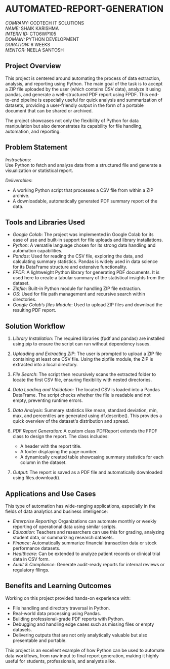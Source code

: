 # AUTOMATED-REPORT-GENERATION

*COMPANY:* CODTECH IT SOLUTIONS  
*NAME:* SHAIK KARISHMA  
*INTERN ID:* CTO6WP105  
*DOMAIN:* PYTHON DEVELOPMENT  
*DURATION:* 6 WEEKS  
*MENTOR:* NEELA SANTOSH

## Project Overview

This project is centered around automating the process of data extraction, analysis, and reporting using Python. The main goal of the task is to accept a ZIP file uploaded by the user (which contains CSV data), analyze it using pandas, and generate a well-structured PDF report using FPDF. This end-to-end pipeline is especially useful for quick analysis and summarization of datasets, providing a user-friendly output in the form of a portable document that can be shared or archived.

The project showcases not only the flexibility of Python for data manipulation but also demonstrates its capability for file handling, automation, and reporting.

## Problem Statement

*Instructions*:  
Use Python to fetch and analyze data from a structured file and generate a visualization or statistical report.

*Deliverables*:  
- A working Python script that processes a CSV file from within a ZIP archive.  
- A downloadable, automatically generated PDF summary report of the data.

## Tools and Libraries Used

- *Google Colab*: The project was implemented in Google Colab for its ease of use and built-in support for file uploads and library installations.
- *Python*: A versatile language chosen for its strong data handling and automation capabilities.
- *Pandas*: Used for reading the CSV file, exploring the data, and calculating summary statistics. Pandas is widely used in data science for its DataFrame structure and extensive functionality.
- *FPDF*: A lightweight Python library for generating PDF documents. It is used here to create a tabular summary of the statistical insights from the dataset.
- *Zipfile*: Built-in Python module for handling ZIP file extraction.
- *OS*: Used for file path management and recursive search within directories.
- *Google Colab’s files Module*: Used to upload ZIP files and download the resulting PDF report.

## Solution Workflow

1. *Library Installation*: The required libraries (fpdf and pandas) are installed using pip to ensure the script can run without dependency issues.

2. *Uploading and Extracting ZIP*: The user is prompted to upload a ZIP file containing at least one CSV file. Using the zipfile module, the ZIP is extracted into a local directory.

3. *File Search*: The script then recursively scans the extracted folder to locate the first CSV file, ensuring flexibility with nested directories.

4. *Data Loading and Validation*: The located CSV is loaded into a Pandas DataFrame. The script checks whether the file is readable and not empty, preventing runtime errors.

5. *Data Analysis*: Summary statistics like mean, standard deviation, min, max, and percentiles are generated using df.describe(). This provides a quick overview of the dataset's distribution and spread.

6. *PDF Report Generation*: A custom class PDFReport extends the FPDF class to design the report. The class includes:
   - A header with the report title.
   - A footer displaying the page number.
   - A dynamically created table showcasing summary statistics for each column in the dataset.

7. *Output*: The report is saved as a PDF file and automatically downloaded using files.download().

## Applications and Use Cases

This type of automation has wide-ranging applications, especially in the fields of data analytics and business intelligence:

- *Enterprise Reporting*: Organizations can automate monthly or weekly reporting of operational data using similar scripts.
- *Education*: Teachers and researchers can use this for grading, analyzing student data, or summarizing research datasets.
- *Finance*: Automatically summarize financial transaction data or stock performance datasets.
- *Healthcare*: Can be extended to analyze patient records or clinical trial data in CSV form.
- *Audit & Compliance*: Generate audit-ready reports for internal reviews or regulatory filings.

## Benefits and Learning Outcomes

Working on this project provided hands-on experience with:
- File handling and directory traversal in Python.
- Real-world data processing using Pandas.
- Building professional-grade PDF reports with Python.
- Debugging and handling edge cases such as missing files or empty datasets.
- Delivering outputs that are not only analytically valuable but also presentable and portable.

This project is an excellent example of how Python can be used to automate data workflows, from raw input to final report generation, making it highly useful for students, professionals, and analysts alike.
